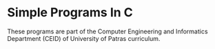 # Simple Programs In C
These programs are part of the Computer Engineering and Informatics Department (CEID) of University of Patras curriculum.

